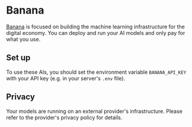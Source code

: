 # Banana

[Banana](https://www.banana.dev/) is focused on building the machine learning infrastructure for the digital economy.
You can deploy and run your AI models and only pay for what you use.

## Set up

To use these AIs, you should set the environment variable `BANANA_API_KEY` with your API key (e.g. in your server's `.env` file).

## Privacy

Your models are running on an external provider's infrastructure. Please refer to the provider's privacy policy for details.
